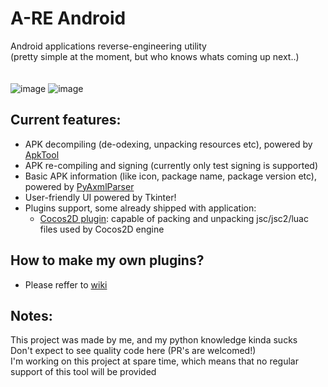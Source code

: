 # A-RE Android
Android applications reverse-engineering utility <br> (pretty simple at the moment, but who knows whats coming up next..) <br><br><br>
![image](https://user-images.githubusercontent.com/37783231/172968610-66a7b7bb-c127-4e5f-9d6a-7ea3d051cb53.png)
![image](https://user-images.githubusercontent.com/37783231/173279259-92ad82a2-38db-4fe6-8fe5-25d351a1aa5f.png)


## Current features:
- APK decompiling (de-odexing, unpacking resources etc), powered by [ApkTool](https://github.com/iBotPeaches/Apktool)
- APK re-compiling and signing (currently only test signing is supported)
- Basic APK information (like icon, package name, package version etc), powered by [PyAxmlParser](https://github.com/appknox/pyaxmlparser)
- User-friendly UI powered by Tkinter!
- Plugins support, some already shipped with application: 
    - [Cocos2D plugin](https://github.com/h4rdee/a-re-android/wiki/%5BPlugin%5D-Cocos2D): capable of packing and unpacking jsc/jsc2/luac files used by Cocos2D engine

## How to make my own plugins?
- Please reffer to [wiki](https://github.com/h4rdee/a-re-android/wiki/How-to-write-your-own-plugin)

## Notes:
This project was made by me, and my python knowledge kinda sucks <br>
Don't expect to see quality code here (PR's are welcomed!) <br>
I'm working on this project at spare time, which means that no regular support of this tool will be provided
